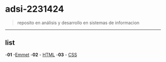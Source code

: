 
# adsi-2231424
>reposito en análisis y desarrollo en sistemas de informacion 
---
## list

-**01** -[Emmet](01-emmet/)
-**02** - [HTML](02-HTML/)
-**03** - [CSS](03-CSS/)
